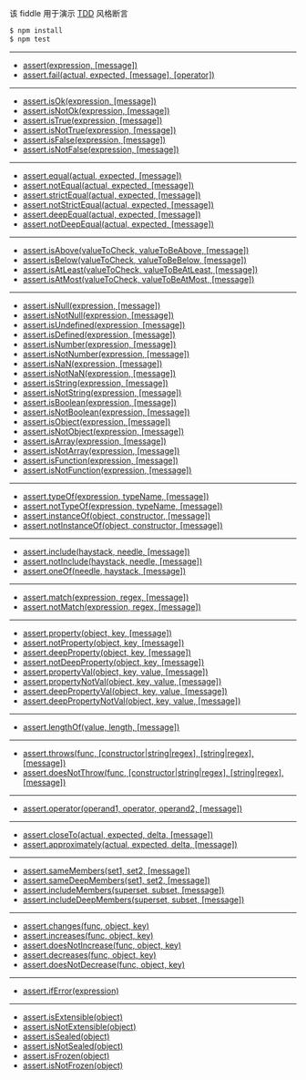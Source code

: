 该 fiddle 用于演示 [TDD](http://chaijs.com/api/assert/) 风格断言

```sh
$ npm install
$ npm test
```

---

- [assert(expression, [message])](http://chaijs.com/api/assert/#method_assert)
- [assert.fail(actual, expected, [message], [operator])](http://chaijs.com/api/assert/#method_fail)

---

- [assert.isOk(expression, [message])](http://chaijs.com/api/assert/#method_isok)
- [assert.isNotOk(expression, [message])](http://chaijs.com/api/assert/#method_isnotok)
- [assert.isTrue(expression, [message])](http://chaijs.com/api/assert/#method_istrue)
- [assert.isNotTrue(expression, [message])](http://chaijs.com/api/assert/#method_isnottrue)
- [assert.isFalse(expression, [message])](http://chaijs.com/api/assert/#method_isfalse)
- [assert.isNotFalse(expression, [message])](http://chaijs.com/api/assert/#method_isnotfalse)

---

- [assert.equal(actual, expected, [message])](http://chaijs.com/api/assert/#method_equal)
- [assert.notEqual(actual, expected, [message])](http://chaijs.com/api/assert/#method_notequal)
- [assert.strictEqual(actual, expected, [message])](http://chaijs.com/api/assert/#method_strictequal)
- [assert.notStrictEqual(actual, expected, [message])](http://chaijs.com/api/assert/#method_notstrictequal)
- [assert.deepEqual(actual, expected, [message])](http://chaijs.com/api/assert/#method_deepequal)
- [assert.notDeepEqual(actual, expected, [message])](http://chaijs.com/api/assert/#method_notdeepequal)

---

- [assert.isAbove(valueToCheck, valueToBeAbove, [message])](http://chaijs.com/api/assert/#method_isabove)
- [assert.isBelow(valueToCheck, valueToBeBelow, [message])](http://chaijs.com/api/assert/#method_isbelow)
- [assert.isAtLeast(valueToCheck, valueToBeAtLeast, [message])](http://chaijs.com/api/assert/#method_isatleast)
- [assert.isAtMost(valueToCheck, valueToBeAtMost, [message])](http://chaijs.com/api/assert/#method_isatmost)

---

- [assert.isNull(expression, [message])](http://chaijs.com/api/assert/#method_isnull)
- [assert.isNotNull(expression, [message])](http://chaijs.com/api/assert/#method_isnotnull)
- [assert.isUndefined(expression, [message])](http://chaijs.com/api/assert/#method_isundefined)
- [assert.isDefined(expression, [message])](http://chaijs.com/api/assert/#method_isdefined)
- [assert.isNumber(expression, [message])](http://chaijs.com/api/assert/#method_isnumber)
- [assert.isNotNumber(expression, [message])](http://chaijs.com/api/assert/#method_isnotnumber)
- [assert.isNaN(expression, [message])](http://chaijs.com/api/assert/#method_isnan)
- [assert.isNotNaN(expression, [message])](http://chaijs.com/api/assert/#method_isnotnan)
- [assert.isString(expression, [message])](http://chaijs.com/api/assert/#method_isstring)
- [assert.isNotString(expression, [message])](http://chaijs.com/api/assert/#method_isnotstring)
- [assert.isBoolean(expression, [message])](http://chaijs.com/api/assert/#method_isboolean)
- [assert.isNotBoolean(expression, [message])](http://chaijs.com/api/assert/#method_isnotboolean)
- [assert.isObject(expression, [message])](http://chaijs.com/api/assert/#method_isobject)
- [assert.isNotObject(expression, [message])](http://chaijs.com/api/assert/#method_isnotobject)
- [assert.isArray(expression, [message])](http://chaijs.com/api/assert/#method_isarray)
- [assert.isNotArray(expression, [message])](http://chaijs.com/api/assert/#method_isnotarray)
- [assert.isFunction(expression, [message])](http://chaijs.com/api/assert/#method_isfunction)
- [assert.isNotFunction(expression, [message])](http://chaijs.com/api/assert/#method_isnotfunction)

---

- [assert.typeOf(expression, typeName, [message])](http://chaijs.com/api/assert/#method_typeof)
- [assert.notTypeOf(expression, typeName, [message])](http://chaijs.com/api/assert/#method_nottypeof)
- [assert.instanceOf(object, constructor, [message])](http://chaijs.com/api/assert/#method_instanceof)
- [assert.notInstanceOf(object, constructor, [message])](http://chaijs.com/api/assert/#method_notinstanceof)

---

- [assert.include(haystack, needle, [message])](http://chaijs.com/api/assert/#method_include)
- [assert.notInclude(haystack, needle, [message])](http://chaijs.com/api/assert/#method_notinclude)
- [assert.oneOf(needle, haystack, [message])](http://chaijs.com/api/assert/#method_oneof)

---

- [assert.match(expression, regex, [message])](http://chaijs.com/api/assert/#method_match)
- [assert.notMatch(expression, regex, [message])](http://chaijs.com/api/assert/#method_notmatch)

---

- [assert.property(object, key, [message])](http://chaijs.com/api/assert/#method_property)
- [assert.notProperty(object, key, [message])](http://chaijs.com/api/assert/#method_notproperty)
- [assert.deepProperty(object, key, [message])](http://chaijs.com/api/assert/#method_deepproperty)
- [assert.notDeepProperty(object, key, [message])](http://chaijs.com/api/assert/#method_notdeepproperty)
- [assert.propertyVal(object, key, value, [message])](http://chaijs.com/api/assert/#method_propertyval)
- [assert.propertyNotVal(object, key, value, [message])](http://chaijs.com/api/assert/#method_propertynotval)
- [assert.deepPropertyVal(object, key, value, [message])](http://chaijs.com/api/assert/#method_deeppropertyval)
- [assert.deepPropertyNotVal(object, key, value, [message])](http://chaijs.com/api/assert/#method_deeppropertynotval)

---

- [assert.lengthOf(value, length, [message])](http://chaijs.com/api/assert/#method_lengthof)

---

- [assert.throws(func, [constructor|string|regex], [string|regex], [message])](http://chaijs.com/api/assert/#method_throws)
- [assert.doesNotThrow(func, [constructor|string|regex], [string|regex], [message])](http://chaijs.com/api/assert/#method_doesnotthrow)

---

- [assert.operator(operand1, operator, operand2, [message])](http://chaijs.com/api/assert/#method_operator)

---

- [assert.closeTo(actual, expected, delta, [message])](http://chaijs.com/api/assert/#method_closeto)
- [assert.approximately(actual, expected, delta, [message])](http://chaijs.com/api/assert/#method_approximately)

---

- [assert.sameMembers(set1, set2, [message])](http://chaijs.com/api/assert/#method_samemembers)
- [assert.sameDeepMembers(set1, set2, [message])](http://chaijs.com/api/assert/#method_samedeepmembers)
- [assert.includeMembers(superset, subset, [message])](http://chaijs.com/api/assert/#method_includemembers)
- [assert.includeDeepMembers(superset, subset, [message])](http://chaijs.com/api/assert/#method_includedeepmembers)

---

- [assert.changes(func, object, key)](http://chaijs.com/api/assert/#method_changes)
- [assert.increases(func, object, key)](http://chaijs.com/api/assert/#method_increases)
- [assert.doesNotIncrease(func, object, key)](http://chaijs.com/api/assert/#method_doesnotincrease)
- [assert.decreases(func, object, key)](http://chaijs.com/api/assert/#method_decreases)
- [assert.doesNotDecrease(func, object, key)](http://chaijs.com/api/assert/#method_doesnotdecrease)

---

- [assert.ifError(expression)](http://chaijs.com/api/assert/#method_iferror)

---

- [assert.isExtensible(object)](http://chaijs.com/api/assert/#method_isextensible)
- [assert.isNotExtensible(object)](http://chaijs.com/api/assert/#method_isnotextensible)
- [assert.isSealed(object)](http://chaijs.com/api/assert/#method_issealed)
- [assert.isNotSealed(object)](http://chaijs.com/api/assert/#method_isnotsealed)
- [assert.isFrozen(object)](http://chaijs.com/api/assert/#method_isfrozen)
- [assert.isNotFrozen(object)](http://chaijs.com/api/assert/#method_isnotfrozen)
